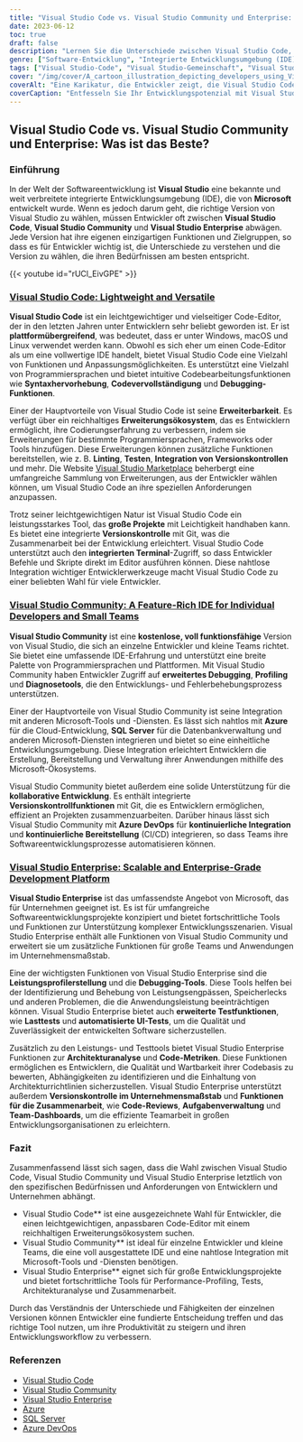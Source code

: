 ```yaml
---
title: "Visual Studio Code vs. Visual Studio Community und Enterprise: Was ist das Beste für Entwickler?"
date: 2023-06-12
toc: true
draft: false
description: "Lernen Sie die Unterschiede zwischen Visual Studio Code, Visual Studio Community und Visual Studio Enterprise kennen, um die ideale Wahl für Ihre Entwicklungsanforderungen zu treffen."
genre: ["Software-Entwicklung", "Integrierte Entwicklungsumgebung (IDE)", "Microsoft Entwicklungswerkzeuge", "Code-Editoren", "Entwicklungsplattformen", "Software-Vergleich", "Programmiersprachen", "Gemeinsame Entwicklung", "Entwicklung von Unternehmenssoftware", "Code-Debugging"]
tags: ["Visual Studio-Code", "Visual Studio-Gemeinschaft", "Visual Studio Unternehmen", "IDE", "Code-Editor", "Software-Entwicklung", "Microsoft", "Programmiersprachen", "Gemeinsame Entwicklung", "Entwicklung von Unternehmen", "Leistungsprofilierung", "Fehlersuche", "Prüfung", "Architektonische Analyse", "Code Metrics", "Versionskontrolle", "Software-Vergleich", "Plattformübergreifend", "Erweiterungen", "Integriertes Terminal", "Azure-Integration", "SQL Server", "Azure DevOps", "Cloud-Entwicklung", "Kontinuierliche Integration", "Kontinuierliche Bereitstellung", "Arbeitsablauf bei der Entwicklung", "Produktivität", "Entwicklungswerkzeuge", "Software-Entwicklung"]
cover: "/img/cover/A_cartoon_illustration_depicting_developers_using_Visual_St.png"
coverAlt: "Eine Karikatur, die Entwickler zeigt, die Visual Studio Code und Visual Studio Community verwenden und gemeinsam an der Codeentwicklung arbeiten."
coverCaption: "Entfesseln Sie Ihr Entwicklungspotenzial mit Visual Studio Code und Visual Studio Community."
---
```


## Visual Studio Code vs. Visual Studio Community und Enterprise: Was ist das Beste?

### Einführung

In der Welt der Softwareentwicklung ist **Visual Studio** eine bekannte und weit verbreitete integrierte Entwicklungsumgebung (IDE), die von **Microsoft** entwickelt wurde. Wenn es jedoch darum geht, die richtige Version von Visual Studio zu wählen, müssen Entwickler oft zwischen **Visual Studio Code**, **Visual Studio Community** und **Visual Studio Enterprise** abwägen. Jede Version hat ihre eigenen einzigartigen Funktionen und Zielgruppen, so dass es für Entwickler wichtig ist, die Unterschiede zu verstehen und die Version zu wählen, die ihren Bedürfnissen am besten entspricht.

{{< youtube id="rUCl_EivGPE" >}}

### [Visual Studio Code: Lightweight and Versatile](https://code.visualstudio.com/)

**Visual Studio Code** ist ein leichtgewichtiger und vielseitiger Code-Editor, der in den letzten Jahren unter Entwicklern sehr beliebt geworden ist. Er ist **plattformübergreifend**, was bedeutet, dass er unter Windows, macOS und Linux verwendet werden kann. Obwohl es sich eher um einen Code-Editor als um eine vollwertige IDE handelt, bietet Visual Studio Code eine Vielzahl von Funktionen und Anpassungsmöglichkeiten. Es unterstützt eine Vielzahl von Programmiersprachen und bietet intuitive Codebearbeitungsfunktionen wie **Syntaxhervorhebung**, **Codevervollständigung** und **Debugging-Funktionen**.

Einer der Hauptvorteile von Visual Studio Code ist seine **Erweiterbarkeit**. Es verfügt über ein reichhaltiges **Erweiterungsökosystem**, das es Entwicklern ermöglicht, ihre Codierungserfahrung zu verbessern, indem sie Erweiterungen für bestimmte Programmiersprachen, Frameworks oder Tools hinzufügen. Diese Erweiterungen können zusätzliche Funktionen bereitstellen, wie z. B. **Linting**, **Testen**, **Integration von Versionskontrollen** und mehr. Die Website [Visual Studio Marketplace](https://marketplace.visualstudio.com/vscode) beherbergt eine umfangreiche Sammlung von Erweiterungen, aus der Entwickler wählen können, um Visual Studio Code an ihre speziellen Anforderungen anzupassen.

Trotz seiner leichtgewichtigen Natur ist Visual Studio Code ein leistungsstarkes Tool, das **große Projekte** mit Leichtigkeit handhaben kann. Es bietet eine integrierte **Versionskontrolle** mit Git, was die Zusammenarbeit bei der Entwicklung erleichtert. Visual Studio Code unterstützt auch den **integrierten Terminal**-Zugriff, so dass Entwickler Befehle und Skripte direkt im Editor ausführen können. Diese nahtlose Integration wichtiger Entwicklerwerkzeuge macht Visual Studio Code zu einer beliebten Wahl für viele Entwickler.

### [Visual Studio Community: A Feature-Rich IDE for Individual Developers and Small Teams](https://visualstudio.microsoft.com/vs/community/)

**Visual Studio Community** ist eine **kostenlose, voll funktionsfähige** Version von Visual Studio, die sich an einzelne Entwickler und kleine Teams richtet. Sie bietet eine umfassende IDE-Erfahrung und unterstützt eine breite Palette von Programmiersprachen und Plattformen. Mit Visual Studio Community haben Entwickler Zugriff auf **erweitertes Debugging**, **Profiling** und **Diagnosetools**, die den Entwicklungs- und Fehlerbehebungsprozess unterstützen.

Einer der Hauptvorteile von Visual Studio Community ist seine Integration mit anderen Microsoft-Tools und -Diensten. Es lässt sich nahtlos mit **Azure** für die Cloud-Entwicklung, **SQL Server** für die Datenbankverwaltung und anderen Microsoft-Diensten integrieren und bietet so eine einheitliche Entwicklungsumgebung. Diese Integration erleichtert Entwicklern die Erstellung, Bereitstellung und Verwaltung ihrer Anwendungen mithilfe des Microsoft-Ökosystems.

Visual Studio Community bietet außerdem eine solide Unterstützung für die **kollaborative Entwicklung**. Es enthält integrierte **Versionskontrollfunktionen** mit Git, die es Entwicklern ermöglichen, effizient an Projekten zusammenzuarbeiten. Darüber hinaus lässt sich Visual Studio Community mit **Azure DevOps** für **kontinuierliche Integration** und **kontinuierliche Bereitstellung** (CI/CD) integrieren, so dass Teams ihre Softwareentwicklungsprozesse automatisieren können.

### [Visual Studio Enterprise: Scalable and Enterprise-Grade Development Platform](https://visualstudio.microsoft.com/vs/enterprise/)

**Visual Studio Enterprise** ist das umfassendste Angebot von Microsoft, das für Unternehmen geeignet ist. Es ist für umfangreiche Softwareentwicklungsprojekte konzipiert und bietet fortschrittliche Tools und Funktionen zur Unterstützung komplexer Entwicklungsszenarien. Visual Studio Enterprise enthält alle Funktionen von Visual Studio Community und erweitert sie um zusätzliche Funktionen für große Teams und Anwendungen im Unternehmensmaßstab.

Eine der wichtigsten Funktionen von Visual Studio Enterprise sind die **Leistungsprofilerstellung** und die **Debugging-Tools**. Diese Tools helfen bei der Identifizierung und Behebung von Leistungsengpässen, Speicherlecks und anderen Problemen, die die Anwendungsleistung beeinträchtigen können. Visual Studio Enterprise bietet auch **erweiterte Testfunktionen**, wie **Lasttests** und **automatisierte UI-Tests**, um die Qualität und Zuverlässigkeit der entwickelten Software sicherzustellen.

Zusätzlich zu den Leistungs- und Testtools bietet Visual Studio Enterprise Funktionen zur **Architekturanalyse** und **Code-Metriken**. Diese Funktionen ermöglichen es Entwicklern, die Qualität und Wartbarkeit ihrer Codebasis zu bewerten, Abhängigkeiten zu identifizieren und die Einhaltung von Architekturrichtlinien sicherzustellen. Visual Studio Enterprise unterstützt außerdem **Versionskontrolle im Unternehmensmaßstab** und **Funktionen für die Zusammenarbeit**, wie **Code-Reviews**, **Aufgabenverwaltung** und **Team-Dashboards**, um die effiziente Teamarbeit in großen Entwicklungsorganisationen zu erleichtern.

### Fazit

Zusammenfassend lässt sich sagen, dass die Wahl zwischen Visual Studio Code, Visual Studio Community und Visual Studio Enterprise letztlich von den spezifischen Bedürfnissen und Anforderungen von Entwicklern und Unternehmen abhängt.

- Visual Studio Code** ist eine ausgezeichnete Wahl für Entwickler, die einen leichtgewichtigen, anpassbaren Code-Editor mit einem reichhaltigen Erweiterungsökosystem suchen.
- Visual Studio Community** ist ideal für einzelne Entwickler und kleine Teams, die eine voll ausgestattete IDE und eine nahtlose Integration mit Microsoft-Tools und -Diensten benötigen.
- Visual Studio Enterprise** eignet sich für große Entwicklungsprojekte und bietet fortschrittliche Tools für Performance-Profiling, Tests, Architekturanalyse und Zusammenarbeit.

Durch das Verständnis der Unterschiede und Fähigkeiten der einzelnen Versionen können Entwickler eine fundierte Entscheidung treffen und das richtige Tool nutzen, um ihre Produktivität zu steigern und ihren Entwicklungsworkflow zu verbessern.

### Referenzen

- [Visual Studio Code](https://code.visualstudio.com/)
- [Visual Studio Community](https://visualstudio.microsoft.com/vs/community/)
- [Visual Studio Enterprise](https://visualstudio.microsoft.com/vs/enterprise/)
- [Azure](https://azure.microsoft.com/)
- [SQL Server](https://www.microsoft.com/en-us/sql-server/)
- [Azure DevOps](https://azure.microsoft.com/services/devops/)

